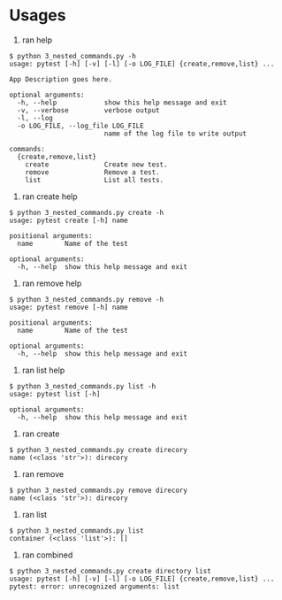 # Usages

1. ran help
```shell script
$ python 3_nested_commands.py -h
usage: pytest [-h] [-v] [-l] [-o LOG_FILE] {create,remove,list} ...

App Description goes here.

optional arguments:
  -h, --help            show this help message and exit
  -v, --verbose         verbose output
  -l, --log
  -o LOG_FILE, --log_file LOG_FILE
                        name of the log file to write output

commands:
  {create,remove,list}
    create              Create new test.
    remove              Remove a test.
    list                List all tests.
```

1. ran create help
```shell script
$ python 3_nested_commands.py create -h
usage: pytest create [-h] name

positional arguments:
  name        Name of the test

optional arguments:
  -h, --help  show this help message and exit
```

1. ran remove help
```shell script
$ python 3_nested_commands.py remove -h
usage: pytest remove [-h] name

positional arguments:
  name        Name of the test

optional arguments:
  -h, --help  show this help message and exit
```

1. ran list help
```shell script
$ python 3_nested_commands.py list -h
usage: pytest list [-h]

optional arguments:
  -h, --help  show this help message and exit
```


1. ran create
```shell script
$ python 3_nested_commands.py create direcory
name (<class 'str'>): direcory
```


1. ran remove
```shell script
$ python 3_nested_commands.py remove direcory
name (<class 'str'>): direcory
```


1. ran list
```shell script
$ python 3_nested_commands.py list
container (<class 'list'>): []
```

1. ran combined
```shell script
$ python 3_nested_commands.py create directory list
usage: pytest [-h] [-v] [-l] [-o LOG_FILE] {create,remove,list} ...
pytest: error: unrecognized arguments: list
```

